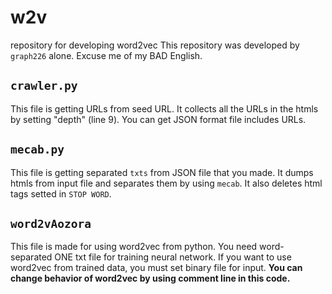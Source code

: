 # w2v
repository for developing word2vec
This repository was developed by `graph226` alone. Excuse me of my BAD English.

## `crawler.py`

This file is getting URLs from seed URL. It collects all the URLs in the htmls by setting "depth" (line 9). 
You can get JSON format file includes URLs.

## `mecab.py`

This file is getting separated `txts` from JSON file that you made. It dumps htmls from input file and separates them by using `mecab`. 
It also deletes html tags setted in `STOP WORD`.

## `word2vAozora`

This file is made for using word2vec from python. You need word-separated ONE txt file for training neural network.
If you want to use word2vec from trained data, you must set binary file for input. **You can change behavior of word2vec by using comment line in this code.**
